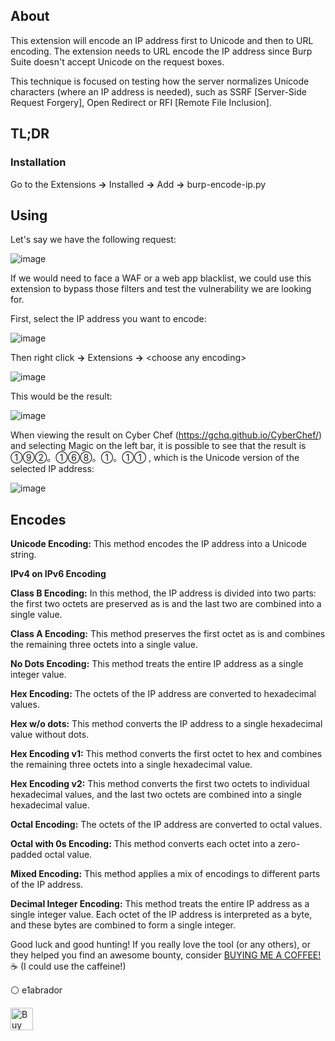 ## About

This extension will encode an IP address first to Unicode and then to URL encoding. The extension needs to URL encode the IP address since Burp Suite doesn't accept Unicode on the request boxes.

This technique is focused on testing how the server normalizes Unicode characters (where an IP address is needed), such as SSRF [Server-Side Request Forgery], Open Redirect or RFI [Remote File Inclusion].

## TL;DR

### Installation

Go to the Extensions <b>-></b> Installed <b>-></b> Add <b>-></b> burp-encode-ip.py

## Using

Let's say we have the following request:

![image](https://github.com/e1abrador/Burp-Unicode-IP/assets/74373745/8a3a958b-0e3e-4eee-8bcb-05db0ffcea78)

If we would need to face a WAF or a web app blacklist, we could use this extension to bypass those filters and test the vulnerability we are looking for.

First, select the IP address you want to encode:

![image](https://github.com/e1abrador/Burp-Unicode-IP/assets/74373745/caa4da8c-89a1-4d39-a0e8-db1c5ee91651)

Then right click <b>-></b> Extensions <b>-></b> \<choose any encoding\>

![image](https://github.com/e1abrador/Burp-Encode-IP/assets/74373745/04b052e1-15b9-4876-9830-0ccc45eaa457)

This would be the result:

![image](https://github.com/e1abrador/Burp-Unicode-IP/assets/74373745/e846a157-70f8-4e6a-a909-74ea60ccccd5)

When viewing the result on Cyber Chef (https://gchq.github.io/CyberChef/) and selecting Magic on the left bar, it is possible to see that the result is ①⑨②。①⑥⑧。①。①①	, which is the Unicode version of the selected IP address:

![image](https://github.com/e1abrador/Burp-Unicode-IP/assets/74373745/be513038-ca00-41cb-aa8c-1a150eee0d85)

## Encodes

<b>Unicode Encoding:</b> This method encodes the IP address into a Unicode string.

<b>IPv4 on IPv6 Encoding</b>

<b>Class B Encoding:</b> In this method, the IP address is divided into two parts: the first two octets are preserved as is and the last two are combined into a single value.

<b>Class A Encoding:</b> This method preserves the first octet as is and combines the remaining three octets into a single value.

<b>No Dots Encoding:</b> This method treats the entire IP address as a single integer value.

<b>Hex Encoding:</b> The octets of the IP address are converted to hexadecimal values.

<b>Hex w/o dots:</b> This method converts the IP address to a single hexadecimal value without dots.

<b>Hex Encoding v1:</b> This method converts the first octet to hex and combines the remaining three octets into a single hexadecimal value.

<b>Hex Encoding v2:</b> This method converts the first two octets to individual hexadecimal values, and the last two octets are combined into a single hexadecimal value.

<b>Octal Encoding:</b> The octets of the IP address are converted to octal values.

<b>Octal with 0s Encoding:</b> This method converts each octet into a zero-padded octal value.

<b>Mixed Encoding:</b> This method applies a mix of encodings to different parts of the IP address.

<b>Decimal Integer Encoding:</b> This method treats the entire IP address as a single integer value. Each octet of the IP address is interpreted as a byte, and these bytes are combined to form a single integer.

Good luck and good hunting!
If you really love the tool (or any others), or they helped you find an awesome bounty, consider [BUYING ME A COFFEE!](https://www.buymeacoffee.com/e1abrador) ☕ (I could use the caffeine!)

⚪ e1abrador

<a href='https://www.buymeacoffee.com/e1abrador' target='_blank'><img height='36' style='border:0px;height:36px;' src='https://storage.ko-fi.com/cdn/kofi2.png?v=3' border='0' alt='Buy Me a Coffee at ko-fi.com' /></a>
